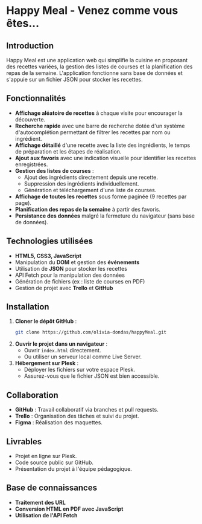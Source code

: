 # Happy Meal - Venez comme vous êtes...

## Introduction
Happy Meal est une application web qui simplifie la cuisine en proposant des recettes variées, la gestion des listes de courses et la planification des repas de la semaine. L'application fonctionne sans base de données et s'appuie sur un fichier JSON pour stocker les recettes.

## Fonctionnalités
- **Affichage aléatoire de recettes** à chaque visite pour encourager la découverte.
- **Recherche rapide** avec une barre de recherche dotée d'un système d'autocomplétion permettant de filtrer les recettes par nom ou ingrédient.
- **Affichage détaillé** d'une recette avec la liste des ingrédients, le temps de préparation et les étapes de réalisation.
- **Ajout aux favoris** avec une indication visuelle pour identifier les recettes enregistrées.
- **Gestion des listes de courses** :
  - Ajout des ingrédients directement depuis une recette.
  - Suppression des ingrédients individuellement.
  - Génération et téléchargement d'une liste de courses.
- **Affichage de toutes les recettes** sous forme paginée (9 recettes par page).
- **Planification des repas de la semaine** à partir des favoris.
- **Persistance des données** malgré la fermeture du navigateur (sans base de données).

## Technologies utilisées
- **HTML5, CSS3, JavaScript**
- Manipulation du **DOM** et gestion des **événements**
- Utilisation de **JSON** pour stocker les recettes
- API Fetch pour la manipulation des données
- Génération de fichiers (ex : liste de courses en PDF)
- Gestion de projet avec **Trello** et **GitHub**

## Installation
1. **Cloner le dépôt GitHub** :
   ```sh
   git clone https://github.com/olivia-dondas/happyMeal.git
   ```
2. **Ouvrir le projet dans un navigateur** :
   - Ouvrir `index.html` directement.
   - Ou utiliser un serveur local comme Live Server.
3. **Hébergement sur Plesk** :
   - Déployer les fichiers sur votre espace Plesk.
   - Assurez-vous que le fichier JSON est bien accessible.

## Collaboration
- **GitHub** : Travail collaboratif via branches et pull requests.
- **Trello** : Organisation des tâches et suivi du projet.
- **Figma** : Réalisation des maquettes.

## Livrables
- Projet en ligne sur Plesk.
- Code source public sur GitHub.
- Présentation du projet à l'équipe pédagogique.

## Base de connaissances
- **Traitement des URL**
- **Conversion HTML en PDF avec JavaScript**
- **Utilisation de l'API Fetch**
